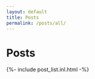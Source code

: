 ```yaml
---
layout: default
title: Posts
permalink: /posts/all/
---
```

# Posts

<p>
	{%- include post_list.inl.html -%}
</p>

